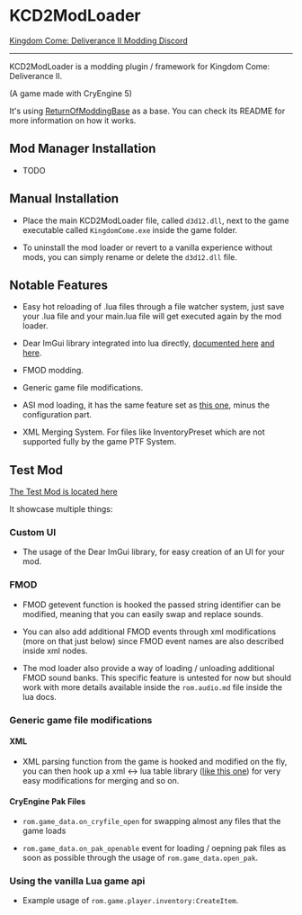 # KCD2ModLoader

[Kingdom Come: Deliverance II Modding Discord](https://discord.gg/8nSKqQCJ)

---

KCD2ModLoader is a modding plugin / framework for Kingdom Come: Deliverance II.

(A game made with CryEngine 5)

It's using [ReturnOfModdingBase](https://github.com/xiaoxiao921/ReturnOfModdingBase) as a base. You can check its README for more information on how it works.

## Mod Manager Installation

- TODO

## Manual Installation

- Place the main KCD2ModLoader file, called `d3d12.dll`, next to the game executable called `KingdomCome.exe` inside the game folder.

- To uninstall the mod loader or revert to a vanilla experience without mods, you can simply rename or delete the `d3d12.dll` file.

## Notable Features

- Easy hot reloading of .lua files through a file watcher system, just save your .lua file and your main.lua file will get executed again by the mod loader.

- Dear ImGui library integrated into lua directly, [documented here](https://github.com/xiaoxiao921/KCD2ModLoader/blob/master/docs/lua/tables/ImGui.md) [and here](https://github.com/xiaoxiao921/KCD2ModLoader/blob/master/docs/lua/tables/rom.gui.md).

- FMOD modding.

- Generic game file modifications.

- ASI mod loading, it has the same feature set as [this one](https://github.com/ThirteenAG/Ultimate-ASI-Loader), minus the configuration part.

- XML Merging System. For files like InventoryPreset which are not supported fully by the game PTF System.

## Test Mod

[The Test Mod is located here](https://github.com/xiaoxiao921/KCD2ModLoader/tree/master/examples/plugins/KCD2ModLoader-TestMod)

It showcase multiple things:

### Custom UI

- The usage of the Dear ImGui library, for easy creation of an UI for your mod.

### FMOD

- FMOD getevent function is hooked the passed string identifier can be modified, meaning that you can easily swap and replace sounds.
 
- You can also add additional FMOD events through xml modifications (more on that just below) since FMOD event names are also described inside xml nodes.
 
- The mod loader also provide a way of loading / unloading additional FMOD sound banks. This specific feature is untested for now but should work with more details available inside the `rom.audio.md` file inside the lua docs.

### Generic game file modifications

#### XML

- XML parsing function from the game is hooked and modified on the fly, you can then hook up a xml <-> lua table library ([like this one](https://github.com/manoelcampos/xml2lua)) for very easy modifications for merging and so on.

#### CryEngine Pak Files

- `rom.game_data.on_cryfile_open` for swapping almost any files that the game loads

- `rom.game_data.on_pak_openable` event for loading / oepning pak files as soon as possible through the usage of `rom.game_data.open_pak`.

### Using the vanilla Lua game api

- Example usage of `rom.game.player.inventory:CreateItem`.